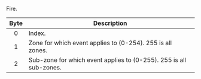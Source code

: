 Fire.

 | Byte | Description                                                        | 
 | :----: | -----------                                                        | 
 | 0    | Index.                                                             | 
 | 1    | Zone for which event applies to (0-254). 255 is all zones.         | 
 | 2    | Sub-zone for which event applies to (0-255). 255 is all sub-zones. | 
